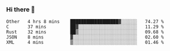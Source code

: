 ### Hi there 👋

<!--
**WShiBin/WShiBin** is a ✨ _special_ ✨ repository because its `README.md` (this file) appears on your GitHub profile.

Here are some ideas to get you started:

- 🔭 I’m currently working on ...
- 🌱 I’m currently learning ...
- 👯 I’m looking to collaborate on ...
- 🤔 I’m looking for help with ...
- 💬 Ask me about ...
- 📫 How to reach me: ...
- 😄 Pronouns: ...
- ⚡ Fun fact: ...
-->

<!--START_SECTION:waka-->
```text
Other   4 hrs 8 mins    ██████████████████▓░░░░░░   74.27 % 
C       37 mins         ██▓░░░░░░░░░░░░░░░░░░░░░░   11.29 % 
Rust    32 mins         ██▒░░░░░░░░░░░░░░░░░░░░░░   09.68 % 
JSON    8 mins          ▓░░░░░░░░░░░░░░░░░░░░░░░░   02.60 % 
XML     4 mins          ▒░░░░░░░░░░░░░░░░░░░░░░░░   01.46 % 
```
<!--END_SECTION:waka-->
